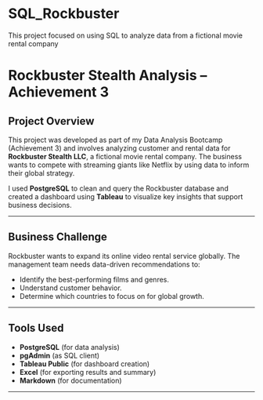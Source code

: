 # SQL_Rockbuster
This project focused on using SQL to analyze data from a fictional movie rental company

# Rockbuster Stealth Analysis – Achievement 3

## Project Overview

This project was developed as part of my Data Analysis Bootcamp (Achievement 3) and involves analyzing customer and rental data for **Rockbuster Stealth LLC**, a fictional movie rental company. The business wants to compete with streaming giants like Netflix by using data to inform their global strategy.

I used **PostgreSQL** to clean and query the Rockbuster database and created a dashboard using **Tableau** to visualize key insights that support business decisions.

---

## Business Challenge

Rockbuster wants to expand its online video rental service globally. The management team needs data-driven recommendations to:
- Identify the best-performing films and genres.
- Understand customer behavior.
- Determine which countries to focus on for global growth.

---

## Tools Used

- **PostgreSQL** (for data analysis)
- **pgAdmin** (as SQL client)
- **Tableau Public** (for dashboard creation)
- **Excel** (for exporting results and summary)
- **Markdown** (for documentation)

---
